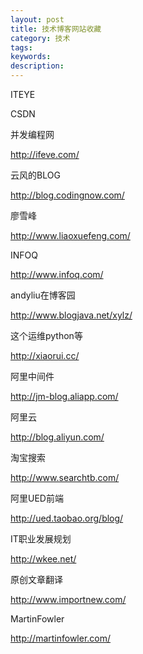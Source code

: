 ```yaml
---
layout: post
title: 技术博客网站收藏
category: 技术
tags: 
keywords: 
description: 
---
```




ITEYE 

CSDN 

并发编程网

http://ifeve.com/

云风的BLOG

http://blog.codingnow.com/

廖雪峰

http://www.liaoxuefeng.com/

INFOQ 

http://www.infoq.com/

andyliu在博客园

http://www.blogjava.net/xylz/

这个运维python等

http://xiaorui.cc/

阿里中间件

http://jm-blog.aliapp.com/

阿里云

http://blog.aliyun.com/

淘宝搜索

http://www.searchtb.com/


阿里UED前端

http://ued.taobao.org/blog/

IT职业发展规划

http://wkee.net/

原创文章翻译

http://www.importnew.com/

MartinFowler

http://martinfowler.com/



